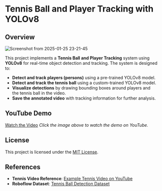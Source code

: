 # Tennis Ball and Player Tracking with YOLOv8

## Overview
![Screenshot from 2025-01-25 23-21-45](https://github.com/user-attachments/assets/8db52030-b59f-454e-bffb-f0d164ea5b5f)

This project implements a **Tennis Ball and Player Tracking** system using **YOLOv8** for real-time object detection and tracking. The system is designed to:
- **Detect and track players (persons)** using a pre-trained YOLOv8 model.
- **Detect and track the tennis ball** using a custom-trained YOLOv8 model.
- **Visualize detections** by drawing bounding boxes around players and the tennis ball in the video.
- **Save the annotated video** with tracking information for further analysis.

## YouTube Demo

[Watch the Video](https://youtu.be/l0cTELmoO7s)
*Click the image above to watch the demo on YouTube.*

## License

This project is licensed under the [MIT License](LICENSE).

## References

- **Tennis Video Reference**: [Example Tennis Video on YouTube](https://www.youtube.com/watch?v=SiEbZ5_13AI)
- **Roboflow Dataset**: [Tennis Ball Detection Dataset](https://universe.roboflow.com/viren-dhanwani/tennis-ball-detection/dataset/6/download/yolov8)

